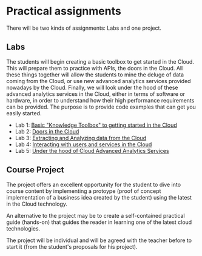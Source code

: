 # Practical assignments

There will be two kinds of assignments: Labs and one project.

## Labs
The students will begin creating a basic toolbox to get started in the Cloud. This will prepare them to practice with APIs, the doors in the Cloud. All these things together will allow the students to mine the deluge of data coming from the Cloud, or use new advanced analytics services provided nowadays by the Cloud. Finally, we will look under the hood of these advanced analytics services in the Cloud, either in terms of software or hardware, in order to understand how their high performance requirements can be provided. The purpose is
to provide code examples that can get you easily started.

- Lab 1: [Basic "Knowledge Toolbox" to getting started in the Cloud][Lab1]
- Lab 2: [Doors in the Cloud][Lab2]
- Lab 3: [Extracting and Analyzing data from the Cloud][Lab3]
- Lab 4: [Interacting with users and services in the Cloud][Lab4]
- Lab 5: [Under the hood of Cloud Advanced Analytics Services][Lab5]

[Lab1]: https://github.com/jorditorresBCN/Assignments/blob/master/Lab01.md
[Lab2]: https://github.com/jorditorresBCN/Assignments/blob/master/Lab02.md
[Lab3]: https://github.com/jorditorresBCN/Assignments/blob/master/Lab03.md
[Lab4]: https://github.com/jorditorresBCN/Assignments/blob/master/Lab04.md
[Lab5]: https://github.com/jorditorresBCN/Assignments/blob/master/Lab05.md

## Course Project
The project offers an excellent opportunity for the student to dive into course content by implementing a protoype (proof of concept implementation of a business idea created by the student) using the latest in the Cloud technology. 

An alternative to the project may be to create a self-contained practical guide (hands-on) that guides the reader in learning one of the latest cloud technologies. 

The project will be individual and will be agreed with the teacher before to start it (from the student's proposals for his project). 
